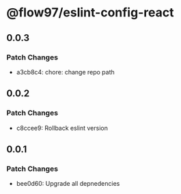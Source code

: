 # @flow97/eslint-config-react

## 0.0.3

### Patch Changes

- a3cb8c4: chore: change repo path

## 0.0.2

### Patch Changes

- c8ccee9: Rollback eslint version

## 0.0.1

### Patch Changes

- bee0d60: Upgrade all depnedencies

